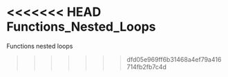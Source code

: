 <<<<<<< HEAD
Functions_Nested_Loops
=======
Functions nested  loops
>>>>>>> dfd05e969ff6b31468a4ef79a416714fb2fb7c4d
